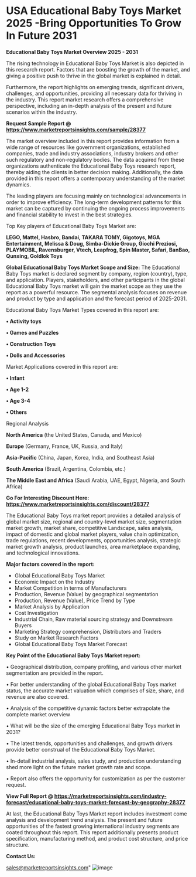 # USA Educational Baby Toys Market 2025 -Bring Opportunities To Grow In Future 2031

<Strong> Educational Baby Toys Market Overview 2025 - 2031</strong>

The rising technology in Educational Baby Toys Market is also depicted in this research report. Factors that are boosting the growth of the market, and giving a positive push to thrive in the global market is explained in detail.

Furthermore, the report highlights on emerging trends, significant drivers, challenges, and opportunities, providing all necessary data for thriving in the industry. This report market research offers a comprehensive perspective, including an in-depth analysis of the present and future scenarios within the industry.

<strong>Request Sample Report @ <a href=https://www.marketreportsinsights.com/sample/28377>https://www.marketreportsinsights.com/sample/28377</a></strong>

The market overview included in this report provides information from a wide range of resources like government organizations, established companies, trade and industry associations, industry brokers and other such regulatory and non-regulatory bodies. The data acquired from these organizations authenticate the Educational Baby Toys research report, thereby aiding the clients in better decision making. Additionally, the data provided in this report offers a contemporary understanding of the market dynamics.

The leading players are focusing mainly on technological advancements in order to improve efficiency. The long-term development patterns for this market can be captured by continuing the ongoing process improvements and financial stability to invest in the best strategies.

Top Key players of Educational Baby Toys Market are:

<strong>LEGO, Mattel, Hasbro, Bandai, TAKARA TOMY, Gigotoys, MGA Entertainment, Melissa & Doug, Simba-Dickie Group, Giochi Preziosi, PLAYMOBIL, Ravensburger, Vtech, Leapfrog, Spin Master, Safari, BanBao, Qunxing, Goldlok Toys</strong>

<strong><b>Global Educational Baby Toys Market Scope and Size:</b></strong>
The Educational Baby Toys market is declared segment by company, region (country), type, and application. Players, stakeholders, and other participants in the global Educational Baby Toys market will gain the market scope as they use the report as a powerful resource. The segmental analysis focuses on revenue and product by type and application and the forecast period of 2025-2031.

Educational Baby Toys Market Types covered in this report are:

<strong>• Activity toys

• Games and Puzzles

• Construction Toys

• Dolls and Accessories</strong>

Market Applications covered in this report are:

<strong>• Infant

• Age 1-2

• Age 3-4

• Others</strong> 

Regional Analysis

<strong>North America</strong> (the United States, Canada, and Mexico)

<strong>Europe</strong> (Germany, France, UK, Russia, and Italy)

<strong>Asia-Pacific</strong> (China, Japan, Korea, India, and Southeast Asia)

<strong>South America</strong> (Brazil, Argentina, Colombia, etc.)

<strong>The Middle East and Africa</strong> (Saudi Arabia, UAE, Egypt, Nigeria, and South Africa)

<strong>Go For Interesting Discount Here: <a href=https://www.marketreportsinsights.com/discount/28377>https://www.marketreportsinsights.com/discount/28377</a></strong>

The Educational Baby Toys market report provides a detailed analysis of global market size, regional and country-level market size, segmentation market growth, market share, competitive Landscape, sales analysis, impact of domestic and global market players, value chain optimization, trade regulations, recent developments, opportunities analysis, strategic market growth analysis, product launches, area marketplace expanding, and technological innovations.

<strong><b>Major factors covered in the report:</b></strong>
<ul>
  <li>Global Educational Baby Toys Market </li>
  <li>Economic Impact on the Industry</li>
  <li>Market Competition in terms of Manufacturers</li>
  <li>Production, Revenue (Value) by geographical segmentation</li>
  <li>Production, Revenue (Value), Price Trend by Type</li>
  <li>Market Analysis by Application</li>
  <li>Cost Investigation</li>
  <li>Industrial Chain, Raw material sourcing strategy and Downstream Buyers</li>
  <li>Marketing Strategy comprehension, Distributors and Traders</li>
  <li>Study on Market Research Factors</li>
  <li>Global Educational Baby Toys Market Forecast</li>
</ul>

<strong><b>Key Point of the Educational Baby Toys Market report:</b></strong>

• Geographical distribution, company profiling, and various other market segmentation are provided in the report.

• For better understanding of the global Educational Baby Toys market status, the accurate market valuation which comprises of size, share, and revenue are also covered.

• Analysis of the competitive dynamic factors better extrapolate the complete market overview

• What will be the size of the emerging Educational Baby Toys market in 2031?

• The latest trends, opportunities and challenges, and growth drivers provide better construal of the Educational Baby Toys Market.

• In-detail industrial analysis, sales study, and production understanding shed more light on the future market growth rate and scope.

• Report also offers the opportunity for customization as per the customer request.

<strong><b>View Full Report @ <a href=https://marketreportsinsights.com/industry-forecast/educational-baby-toys-market-forecast-by-geography-28377>https://marketreportsinsights.com/industry-forecast/educational-baby-toys-market-forecast-by-geography-28377</a></b></strong>


At last, the Educational Baby Toys Market report includes investment come analysis and development trend analysis. The present and future opportunities of the fastest growing international industry segments are coated throughout this report. This report additionally presents product specification, manufacturing method, and product cost structure, and price structure.

<strong>Contact Us:</strong>

sales@marketreportsinsights.com"
![image](https://github.com/user-attachments/assets/49cd7456-893e-4feb-af95-d5ae23c8c99f)
